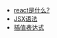 * [react是什么?](http://webxiaoudu.github.io/md/react)
* [JSX语法](http://webxiaoudu.github.io/md/jsx)
* [插值表达式](http://webxiaoudu.github.io/md/expression)